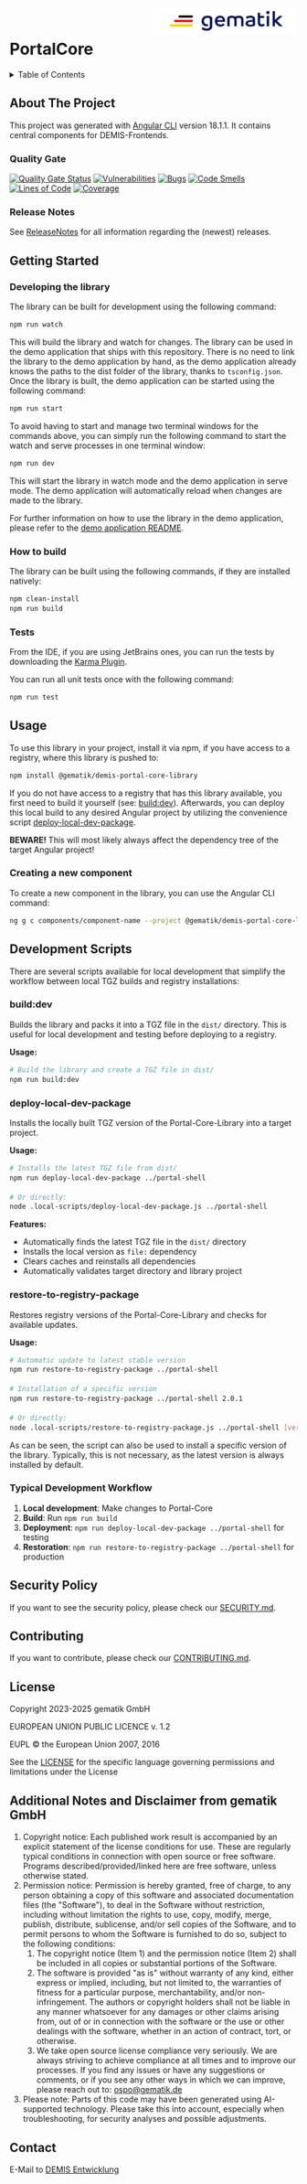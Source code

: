 <img align="right" width="250" height="47" src="./media/Gematik_Logo_Flag.png"/> <br/>

# PortalCore

<details>
  <summary>Table of Contents</summary>
  <ol>
    <li>
      <a href="#about-the-project">About The Project</a>
       <ul>
        <li><a href="#quality-gate">Quality Gate</a></li>
        <li><a href="#release-notes">Release Notes</a></li>
      </ul>
	</li>
    <li>
      <a href="#getting-started">Getting Started</a>
    </li>
    <li>
      <a href="#usage">Usage</a>
    </li>
    <li>
      <a href="#development-scripts">Development Scripts</a>
      <ul>
        <li><a href="#builddev">build:dev</a></li>
        <li><a href="#deploy-local-dev-package">deploy-local-dev-package</a></li>
        <li><a href="#restore-to-registry-package">restore-to-registry-package</a></li>
        <li><a href="#typical-development-workflow">Typical development workflow</a></li>
      </ul>
    </li>
    <li><a href="#security-policy">Security Policy</a></li>
    <li><a href="#contributing">Contributing</a></li>
    <li><a href="#license">License</a></li>
    <li><a href="#contact">Contact</a></li>
  </ol>
</details>

## About The Project

This project was generated with [Angular CLI](https://github.com/angular/angular-cli) version 18.1.1.
It contains central components for DEMIS-Frontends.

### Quality Gate

[![Quality Gate Status](https://sonar.prod.ccs.gematik.solutions/api/project_badges/measure?project=demis-portal-core&metric=alert_status&token=sqb_886f9ee9c95470795a4384e48ea1370d2116f46b)](https://sonar.prod.ccs.gematik.solutions/dashboard?id=demis-portal-core)
[![Vulnerabilities](https://sonar.prod.ccs.gematik.solutions/api/project_badges/measure?project=demis-portal-core&metric=vulnerabilities&token=sqb_886f9ee9c95470795a4384e48ea1370d2116f46b)](https://sonar.prod.ccs.gematik.solutions/dashboard?id=demis-portal-core)
[![Bugs](https://sonar.prod.ccs.gematik.solutions/api/project_badges/measure?project=demis-portal-core&metric=bugs&token=sqb_886f9ee9c95470795a4384e48ea1370d2116f46b)](https://sonar.prod.ccs.gematik.solutions/dashboard?id=demis-portal-core)
[![Code Smells](https://sonar.prod.ccs.gematik.solutions/api/project_badges/measure?project=demis-portal-core&metric=code_smells&token=sqb_886f9ee9c95470795a4384e48ea1370d2116f46b)](https://sonar.prod.ccs.gematik.solutions/dashboard?id=demis-portal-core)
[![Lines of Code](https://sonar.prod.ccs.gematik.solutions/api/project_badges/measure?project=demis-portal-core&metric=ncloc&token=sqb_886f9ee9c95470795a4384e48ea1370d2116f46b)](https://sonar.prod.ccs.gematik.solutions/dashboard?id=demis-portal-core)
[![Coverage](https://sonar.prod.ccs.gematik.solutions/api/project_badges/measure?project=demis-portal-core&metric=coverage&token=sqb_886f9ee9c95470795a4384e48ea1370d2116f46b)](https://sonar.prod.ccs.gematik.solutions/dashboard?id=demis-portal-core)

### Release Notes

See [ReleaseNotes](ReleaseNotes.md) for all information regarding the (newest) releases.

## Getting Started

### Developing the library

The library can be built for development using the following command:

```sh
npm run watch
```

This will build the library and watch for changes. The library can be used in the demo application that ships with this repository.
There is no need to link the library to the demo application by hand, as the demo application already knows the paths to the dist folder of the library, thanks to `tsconfig.json`.
Once the library is built, the demo application can be started using the following command:

```sh
npm run start
```

To avoid having to start and manage two terminal windows for the commands above, you can simply run the following command to start the watch and serve processes in one terminal window:

```sh
npm run dev
```

This will start the library in watch mode and the demo application in serve mode. The demo application will automatically reload when changes are made to the library.

For further information on how to use the library in the demo application, please refer to the [demo application README](./demo/README.md).

### How to build

The library can be built using the following commands, if they are installed natively:

```sh
npm clean-install
npm run build
```

### Tests

From the IDE, if you are using JetBrains ones, you can run the tests by downloading the [Karma Plugin](https://plugins.jetbrains.com/plugin/7287-karma).

You can run all unit tests once with the following command:

```sh
npm run test
```

## Usage

To use this library in your project, install it via npm, if you have access to a registry, where this library is pushed to:

```bash
npm install @gematik/demis-portal-core-library
```

If you do not have access to a registry that has this library available, you first need to build it yourself (see: <a href="#builddev">build:dev</a>).
Afterwards, you can deploy this local build to any desired Angular project by utilizing the convenience script <a href="#deploy-local-dev-package">deploy-local-dev-package</a>.

**BEWARE!** This will most likely always affect the dependency tree of the target Angular project!

### Creating a new component

To create a new component in the library, you can use the Angular CLI command:

```bash
ng g c components/component-name --project @gematik/demis-portal-core-library
```

## Development Scripts

There are several scripts available for local development that simplify the workflow between local TGZ builds and registry installations:

### build:dev

Builds the library and packs it into a TGZ file in the `dist/` directory.
This is useful for local development and testing before deploying to a registry.

**Usage:**

```bash
# Build the library and create a TGZ file in dist/
npm run build:dev
```

### deploy-local-dev-package

Installs the locally built TGZ version of the Portal-Core-Library into a target project.

**Usage:**

```bash
# Installs the latest TGZ file from dist/
npm run deploy-local-dev-package ../portal-shell

# Or directly:
node .local-scripts/deploy-local-dev-package.js ../portal-shell
```

**Features:**

- Automatically finds the latest TGZ file in the `dist/` directory
- Installs the local version as `file:` dependency
- Clears caches and reinstalls all dependencies
- Automatically validates target directory and library project

### restore-to-registry-package

Restores registry versions of the Portal-Core-Library and checks for available updates.

**Usage:**

```bash
# Automatic update to latest stable version
npm run restore-to-registry-package ../portal-shell

# Installation of a specific version
npm run restore-to-registry-package ../portal-shell 2.0.1

# Or directly:
node .local-scripts/restore-to-registry-package.js ../portal-shell [version]
```

As can be seen, the script can also be used to install a specific version of the library.
Typically, this is not necessary, as the latest version is always installed by default.

### Typical Development Workflow

1. **Local development**: Make changes to Portal-Core
2. **Build**: Run `npm run build`
3. **Deployment**: `npm run deploy-local-dev-package ../portal-shell` for testing
4. **Restoration**: `npm run restore-to-registry-package ../portal-shell` for production

## Security Policy

If you want to see the security policy, please check our [SECURITY.md](.github/SECURITY.md).

## Contributing

If you want to contribute, please check our [CONTRIBUTING.md](.github/CONTRIBUTING.md).

## License

Copyright 2023-2025 gematik GmbH

EUROPEAN UNION PUBLIC LICENCE v. 1.2

EUPL © the European Union 2007, 2016

See the [LICENSE](./LICENSE.md) for the specific language governing permissions and limitations under the License

## Additional Notes and Disclaimer from gematik GmbH

1. Copyright notice: Each published work result is accompanied by an explicit statement of the license conditions for use. These are regularly typical conditions in connection with open source or free software. Programs described/provided/linked here are free software, unless otherwise stated.
2. Permission notice: Permission is hereby granted, free of charge, to any person obtaining a copy of this software and associated documentation files (the "Software"), to deal in the Software without restriction, including without limitation the rights to use, copy, modify, merge, publish, distribute, sublicense, and/or sell copies of the Software, and to permit persons to whom the Software is furnished to do so, subject to the following conditions:
    1. The copyright notice (Item 1) and the permission notice (Item 2) shall be included in all copies or substantial portions of the Software.
    2. The software is provided "as is" without warranty of any kind, either express or implied, including, but not limited to, the warranties of fitness for a particular purpose, merchantability, and/or non-infringement. The authors or copyright holders shall not be liable in any manner whatsoever for any damages or other claims arising from, out of or in connection with the software or the use or other dealings with the software, whether in an action of contract, tort, or otherwise.
    3. We take open source license compliance very seriously. We are always striving to achieve compliance at all times and to improve our processes. If you find any issues or have any suggestions or comments, or if you see any other ways in which we can improve, please reach out to: ospo@gematik.de
3. Please note: Parts of this code may have been generated using AI-supported technology. Please take this into account, especially when troubleshooting, for security analyses and possible adjustments.


## Contact

E-Mail to [DEMIS Entwicklung](mailto:demis-entwicklung@gematik.de?subject=[GitHub]%20Portal-core)
